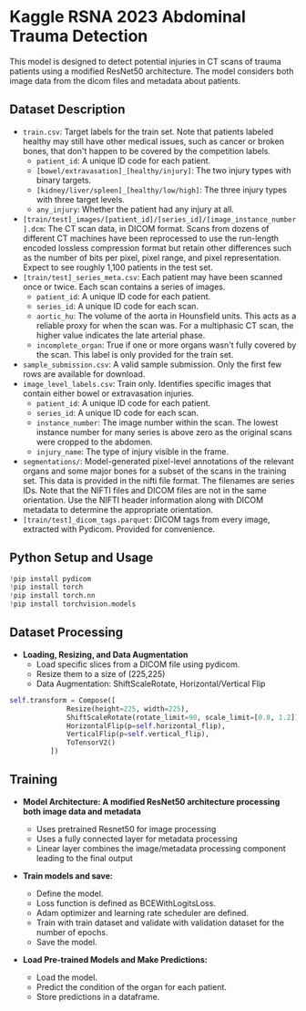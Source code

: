 # Kaggle RSNA 2023 Abdominal Trauma Detection

This model is designed to detect potential injuries in CT scans of trauma patients using a modified ResNet50 architecture. The model considers both image data from the dicom files and metadata about patients.


## Dataset Description

- `train.csv`: Target labels for the train set. Note that patients labeled healthy may still have other medical issues, such as cancer or broken bones, that don't happen to be covered by the competition labels.
  - `patient_id`: A unique ID code for each patient.
  - `[bowel/extravasation]_[healthy/injury]`: The two injury types with binary targets.
  - `[kidney/liver/spleen]_[healthy/low/high]`: The three injury types with three target levels.
  - `any_injury`: Whether the patient had any injury at all.
- `[train/test]_images/[patient_id]/[series_id]/[image_instance_number].dcm`: The CT scan data, in DICOM format. Scans from dozens of different CT machines have been reprocessed to use the run-length encoded lossless compression format but retain other differences such as the number of bits per pixel, pixel range, and pixel representation. Expect to see roughly 1,100 patients in the test set.
- `[train/test]_series_meta.csv`: Each patient may have been scanned once or twice. Each scan contains a series of images.
  - `patient_id`: A unique ID code for each patient.
  - `series_id`: A unique ID code for each scan.
  - `aortic_hu`: The volume of the aorta in Hounsfield units. This acts as a reliable proxy for when the scan was. For a multiphasic CT scan, the higher value indicates the late arterial phase.
  - `incomplete_organ`: True if one or more organs wasn't fully covered by the scan. This label is only provided for the train set.
- `sample_submission.csv`: A valid sample submission. Only the first few rows are available for download.
- `image_level_labels.csv`: Train only. Identifies specific images that contain either bowel or extravasation injuries.
  - `patient_id`: A unique ID code for each patient.
  - `series_id`: A unique ID code for each scan.
  - `instance_number`: The image number within the scan. The lowest instance number for many series is above zero as the original scans were cropped to the abdomen.
  - `injury_name`: The type of injury visible in the frame.
- `segmentations/`: Model-generated pixel-level annotations of the relevant organs and some major bones for a subset of the scans in the training set. This data is provided in the nifti file format. The filenames are series IDs. Note that the NIFTI files and DICOM files are not in the same orientation. Use the NIFTI header information along with DICOM metadata to determine the appropriate orientation.
- `[train/test]_dicom_tags.parquet`: DICOM tags from every image, extracted with Pydicom. Provided for convenience.


## Python Setup and Usage

```python
!pip install pydicom
!pip install torch
!pip install torch.nn
!pip install torchvision.models
```


## Dataset Processing

- **Loading, Resizing, and Data Augmentation**
  - Load specific slices from a DICOM file using pydicom.
  - Resize them to a size of (225,225)
  - Data Augmentation: ShiftScaleRotate, Horizontal/Vertical Flip
```python
self.transform = Compose([
              Resize(height=225, width=225),
              ShiftScaleRotate(rotate_limit=90, scale_limit=[0.8, 1.2]),
              HorizontalFlip(p=self.horizontal_flip),
              VerticalFlip(p=self.vertical_flip),
              ToTensorV2()
          ])
```


## Training
  
- **Model Architecture: A modified ResNet50 architecture processing both image data and metadata**
  - Uses pretrained Resnet50 for image processing
  - Uses a fully connected layer for metadata processing
  - Linear layer combines the image/metadata processing component leading to the final output

- **Train models and save:**
  - Define the model.
  - Loss function is defined as BCEWithLogitsLoss.
  - Adam optimizer and learning rate scheduler are defined.
  - Train with train dataset and validate with validation dataset for the number of epochs.
  - Save the model.

- **Load Pre-trained Models and Make Predictions:**
  - Load the model.
  - Predict the condition of the organ for each patient.
  - Store predictions in a dataframe.

